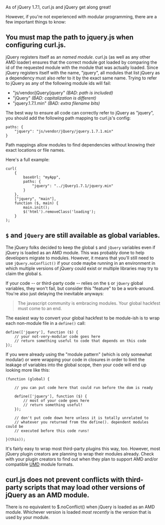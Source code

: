 As of jQuery 1.7.1, curl.js and jQuery get along great!

However, if you're not experienced with modular programming, there are a
few important things to know:

You must map the path to jquery.js when configuring curl.js.
---

jQuery registers itself as an *named module*.  curl.js (as well as
any other AMD loader) ensures that the correct module got loaded by comparing
the id of the requested module with the module that was actually loaded.  Since
jQuery registers itself with the name, "jquery", all modules that list
jQuery as a dependency must also refer to it by the exact same name.  Trying
to refer to jQuery as any of the following module ids will fail:

* "js/vendor/jQuery/jquery" *(BAD: path is included)*
* "jQuery" *(BAD: capitalization is different)*
* "jquery.1.7.1.min" *(BAD: extra filename bits)*

The best way to ensure all code can correctly refer to jQuery as "jquery", you
should add the following path mapping to curl.js's config:

	paths: {
		"jquery": "js/vendor/jQuery/jquery.1.7.1.min"
	}

Path mappings allow modules to find dependencies without knowing their exact
locations or file names.

Here's a full example:

	curl(
		{
			baseUrl: "myApp",
			paths: {
				"jquery": "../jQuery1.7.1/jquery.min"
			}
		},
		["jquery", "main"],
		function ($, main) {
			main.init();
			$('html').removeClass('loading');
		}
	);

`$` and `jQuery` are still available as global variables.
---

The jQuery folks decided to keep the global `$` and `jQuery` variables even if jQuery
is loaded as an AMD module.  This was probably done to help developers migrate
to modules.  However, it means that you'll still need to use `jQuery.noConflict()`
if your code maybe running in an environment in which multiple versions of
jQuery could exist or multiple libraries may try to claim the global `$`.

If your code -- or third-party code -- relies on the `$` or `jQuery` global
variables, they won't fail, but consider this "feature" to be a work-around.
You're also just delaying the inevitable anyways:

> The javascript community is embracing modules. Your global hackfest must come to an end.

The easiest way to convert your global hackfest to be module-ish is to
wrap each non-module file in a `define()` call:

	define(['jquery'], function ($) {
		// your not-very-modular code goes here
		// return something useful to code that depends on this code
	});

If you were already using the "module pattern" (which is only somewhat modular)
or were wrapping your code in closures in order to limit the leakage of
variables into the global scope, then your code will end up looking more like
this:

	(function (global) {

		// you can put code here that could run before the dom is ready

		define(['jquery'], function ($) {
			// most of your code goes here
			// return something useful!
		});

		// don't put code down here unless it is totally unrelated to
		// whatever you returned from the define(). dependent modules could be
		// executed before this code runs!

	}(this));

It's fairly easy to wrap most third-party plugins this way, too. However, most
jQuery plugin creators are planning to wrap their modules already.  Check with
your plugin creators to find out when they plan to support AMD and/or
compatible [UMD](https://github.com/umdjs) module formats.

curl.js does not prevent conflicts with third-party scripts that may load other versions of jQuery as an AMD module.
---

There is no equivalent to $.noConflict() when jQuery is loaded as an AMD module.
Whichever version is loaded *most recently* is the version that is used by your module.
